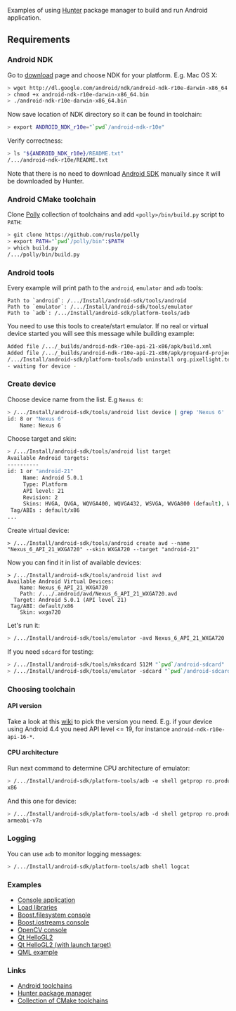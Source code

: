 Examples of using [Hunter](https://github.com/ruslo/hunter) package manager to build and run Android application.

## Requirements

### Android NDK

Go to [download](https://developer.android.com/ndk/downloads/index.html) page and choose NDK for your platform. E.g. Mac OS X:
```bash
> wget http://dl.google.com/android/ndk/android-ndk-r10e-darwin-x86_64.bin
> chmod +x android-ndk-r10e-darwin-x86_64.bin
> ./android-ndk-r10e-darwin-x86_64.bin
```

Now save location of NDK directory so it can be found in toolchain:
```bash
> export ANDROID_NDK_r10e="`pwd`/android-ndk-r10e"
```

Verify correctness:
```bash
> ls "${ANDROID_NDK_r10e}/README.txt"
/.../android-ndk-r10e/README.txt
```

Note that there is no need to download [Android SDK](http://developer.android.com/sdk/index.html#Other) manually since it will be downloaded by Hunter.

### Android CMake toolchain

Clone [Polly](https://github.com/ruslo/polly) collection of toolchains and add `<polly>/bin/build.py` script to `PATH`:

```bash
> git clone https://github.com/ruslo/polly
> export PATH="`pwd`/polly/bin":$PATH
> which build.py
/.../polly/bin/build.py
```

### Android tools

Every example will print path to the `android`, `emulator` and `adb` tools:
```
Path to `android`: /.../Install/android-sdk/tools/android
Path to `emulator`: /.../Install/android-sdk/tools/emulator
Path to `adb`: /.../Install/android-sdk/platform-tools/adb
```

You need to use this tools to create/start emulator. If no real or virtual device started you will see this message while building example:
```bash
Added file /.../_builds/android-ndk-r10e-api-21-x86/apk/build.xml
Added file /.../_builds/android-ndk-r10e-api-21-x86/apk/proguard-project.txt
/.../Install/android-sdk/platform-tools/adb uninstall org.pixellight.test
- waiting for device -
```

### Create device

Choose device name from the list. E.g `Nexus 6`:
```bash
> /.../Install/android-sdk/tools/android list device | grep 'Nexus 6'
id: 8 or "Nexus 6"
    Name: Nexus 6
```

Choose target and skin:
```bash
> /.../Install/android-sdk/tools/android list target
Available Android targets:
----------
id: 1 or "android-21"
     Name: Android 5.0.1
     Type: Platform
     API level: 21
     Revision: 2
     Skins: HVGA, QVGA, WQVGA400, WQVGA432, WSVGA, WVGA800 (default), WVGA854, WXGA720, WXGA800, WXGA800-7in
 Tag/ABIs : default/x86
...
```

Create virtual device:
```
> /.../Install/android-sdk/tools/android create avd --name "Nexus_6_API_21_WXGA720" --skin WXGA720 --target "android-21"
```

Now you can find it in list of available devices:
```
> /.../Install/android-sdk/tools/android list avd
Available Android Virtual Devices:
    Name: Nexus_6_API_21_WXGA720
    Path: /.../.android/avd/Nexus_6_API_21_WXGA720.avd
  Target: Android 5.0.1 (API level 21)
 Tag/ABI: default/x86
    Skin: wxga720
```

Let's run it:
```bash
> /.../Install/android-sdk/tools/emulator -avd Nexus_6_API_21_WXGA720
```

If you need `sdcard` for testing:
```bash
> /.../Install/android-sdk/tools/mksdcard 512M "`pwd`/android-sdcard"
> /.../Install/android-sdk/tools/emulator -sdcard "`pwd`/android-sdcard" -avd Nexus_6_API_21_WXGA720
```

### Choosing toolchain

#### API version

Take a look at this [wiki](https://en.wikipedia.org/wiki/Android_version_history#Version_history_by_API_level) to pick the version you need. E.g. if your device using Android 4.4 you need API level <= 19, for instance `android-ndk-r10e-api-16-*`.

#### CPU architecture

Run next command to determine CPU architecture of emulator:
```bash
> /.../Install/android-sdk/platform-tools/adb -e shell getprop ro.product.cpu.abi
x86
```

And this one for device:
```bash
> /.../Install/android-sdk/platform-tools/adb -d shell getprop ro.product.cpu.abi
armeabi-v7a
```

### Logging

You can use `adb` to monitor logging messages:
```bash
> /.../Install/android-sdk/platform-tools/adb shell logcat
```

### Examples

* [Console application](https://github.com/forexample/android-cmake/tree/master/00-console)
* [Load libraries](https://github.com/forexample/android-cmake/tree/master/01-load-libraries)
* [Boost.filesystem console](https://github.com/forexample/android-cmake/tree/master/02-console-boost-filesystem)
* [Boost.iostreams console](https://github.com/forexample/android-cmake/tree/master/03-console-boost-iostreams)
* [OpenCV console](https://github.com/forexample/android-cmake/tree/master/04-console-opencv)
* [Qt HelloGL2](https://github.com/forexample/android-cmake/tree/master/05-qt-hellogl2)
* [Qt HelloGL2 (with launch target)](https://github.com/forexample/android-cmake/tree/master/06-qt-hellogl2-launch)
* [QML example](https://github.com/forexample/android-cmake/tree/master/07-mousearea-qml)

### Links

* [Android toolchains](https://github.com/ruslo/polly/wiki/Toolchain-list#android-ndk-xxx)
* [Hunter package manager](https://github.com/ruslo/hunter)
* [Collection of CMake toolchains](https://github.com/ruslo/polly)
